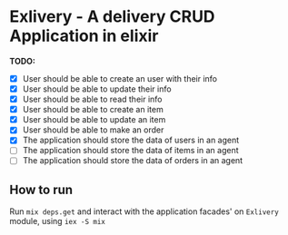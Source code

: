 # Exlivery - A delivery CRUD Application in elixir

**TODO:**
 - [x] User should be able to create an user with their info
 - [x] User should be able to update their info
 - [x] User should be able to read their info
 - [x] User should be able to create an item
 - [x] User should be able to update an item
 - [x] User should be able to make an order
 - [x] The application should store the data of users in an agent
 - [ ] The application should store the data of items in an agent
 - [ ] The application should store the data of orders in an agent
## How to run
Run `mix deps.get` and interact with the application facades' on `Exlivery` module, using `iex -S mix`

